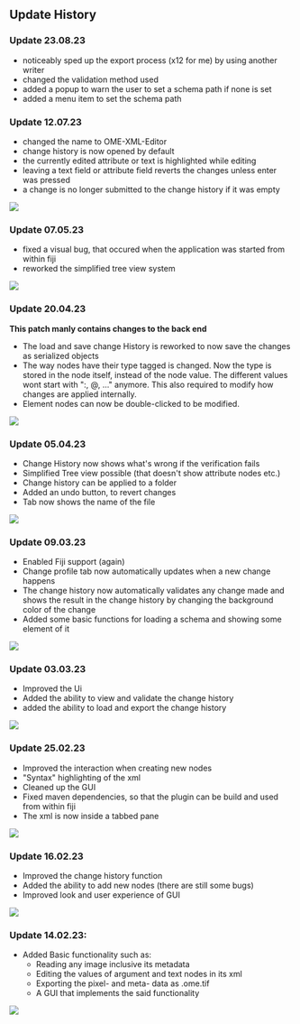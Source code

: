 ## Update History

### Update 23.08.23

- noticeably sped up the export process (x12 for me) by using another writer
- changed the validation method used
- added a popup to warn the user to set a schema path if none is set
- added a menu item to set the schema path

### Update 12.07.23

- changed the name to OME-XML-Editor
- change history is now opened by default
- the currently edited attribute or text is highlighted while editing
- leaving a text field or attribute field reverts the changes unless enter was pressed
- a change is no longer submitted to the change history if it was empty

![](documentation/updateImges/OME_XML_Editor_12_07_23.png)

### Update 07.05.23

- fixed a visual bug, that occured when the application was started from within fiji
- reworked the simplified tree view system

![](documentation/updateImges/XML_Editor_07_05_23.png)

### Update 20.04.23

**This patch manly contains changes to the back end**

- The load and save change History is reworked to now save the changes as serialized objects
- The way nodes have their type tagged is changed. Now the type is stored in the node itself,
  instead of the node value. The different values wont start with ":, @, ..." anymore. This also
  required to modify how changes are applied internally.
- Element nodes can now be double-clicked to be modified.

![](documentation/updateImges/XML_Editor_20_04_23.png)

### Update 05.04.23

- Change History now shows what's wrong if the verification fails
- Simplified Tree view possible (that doesn't show attribute nodes etc.)
- Change history can be applied to a folder
- Added an undo button, to revert changes
- Tab now shows the name of the file

![](documentation/updateImges/XML_Editor_05_04_23.png)

### Update 09.03.23

- Enabled Fiji support (again)
- Change profile tab now automatically updates when a new change happens
- The change history now automatically validates any change made and shows the result in the change history by changing the background color of the change
- Added some basic functions for loading a schema and showing some element of it

![](documentation/updateImges/XML_Editor_09_03_23.png)

### Update 03.03.23

- Improved the Ui
- Added the ability to view and validate the change history
- added the ability to load and export the change history

![](documentation/updateImges/XML_Editor_03_03_23.png)

### Update 25.02.23

- Improved the interaction when creating new nodes
- "Syntax" highlighting of the xml
- Cleaned up the GUI
- Fixed maven dependencies, so that the plugin can be build and used from within fiji
- The xml is now inside a tabbed pane

![](documentation/updateImges/XML_Editor_25_02_23.png)

### Update 16.02.23

- Improved the change history function
- Added the ability to add new nodes (there are still some bugs)
- Improved look and user experience of GUI

![](documentation/updateImges/XML_Editor_16_02_23.png)

### Update 14.02.23:

- Added Basic functionality such as:
    - Reading any image inclusive its metadata
    - Editing the values of argument and text nodes in its xml
    - Exporting the pixel- and meta- data as .ome.tif
    - A GUI that implements the said functionality

![](documentation/updateImges/XML_Editor_14_02_23.png)